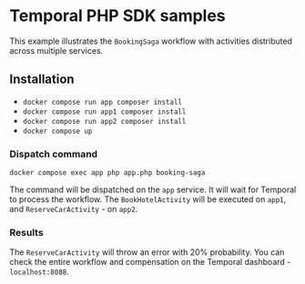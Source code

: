 # Temporal PHP SDK samples

This example illustrates the `BookingSaga` workflow with activities distributed across multiple services.

## Installation

* `docker compose run app composer install`
* `docker compose run app1 composer install`
* `docker compose run app2 composer install`
* `docker compose up`

### Dispatch command

`docker compose exec app php app.php booking-saga`

The command will be dispatched on the `app` service. It will wait for Temporal to process the workflow.
The `BookHotelActivity` will be executed on `app1`, and `ReserveCarActivity` - on `app2`.

### Results

The `ReserveCarActivity` will throw an error with 20% probability.
You can check the entire workflow and compensation on the Temporal dashboard - `localhost:8088`.
